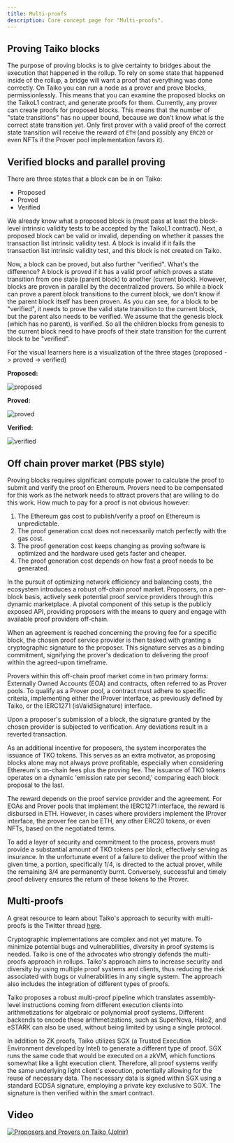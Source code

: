 ```yaml
---
title: Multi-proofs
description: Core concept page for "Multi-proofs".
---
```


## Proving Taiko blocks

The purpose of proving blocks is to give certainty to bridges about the execution that happened in the rollup. To rely on some state that happened inside of the rollup, a bridge will want a proof that everything was done correctly. On Taiko you can run a node as a prover and prove blocks, permissionlessly. This means that you can examine the proposed blocks on the TaikoL1 contract, and generate proofs for them. Currently, any prover can create proofs for proposed blocks. This means that the number of "state transitions" has no upper bound, because we don't know what is the correct state transition yet. Only first prover with a valid proof of the correct state transition will receive the reward of `ETH` (and possibly any `ERC20` or even NFTs if the Prover pool implementation favors it).

## Verified blocks and parallel proving

There are three states that a block can be in on Taiko:

- Proposed
- Proved
- Verified

We already know what a proposed block is (must pass at least the block-level intrinsic validity tests to be accepted by the TaikoL1 contract). Next, a proposed block can be valid or invalid, depending on whether it passes the transaction list intrinsic validity test. A block is invalid if it fails the transaction list intrinsic validity test, and this block is not created on Taiko.

Now, a block can be proved, but also further "verified". What's the difference? A block is proved if it has a valid proof which proves a state transition from one state (parent block) to another (current block). However, blocks are proven in parallel by the decentralized provers. So while a block can prove a parent block transitions to the current block, we don't know if the parent block itself has been proven. As you can see, for a block to be "verified", it needs to prove the valid state transition to the current block, but the parent also needs to be verified. We assume that the genesis block (which has no parent), is verified. So all the children blocks from genesis to the current block need to have proofs of their state transition for the current block to be "verified".

For the visual learners here is a visualization of the three stages (proposed -> proved -> verified)

**Proposed:**

![proposed](/src/assets/content/docs/core-concepts/proposed.png)

**Proved:**

![proved](/src/assets/content/docs/core-concepts/proved.png)

**Verified:**

![verified](/src/assets/content/docs/core-concepts/verified.png)

## Off chain prover market (PBS style)

Proving blocks requires significant compute power to calculate the proof
to submit and verify the proof on Ethereum. Provers need
to be compensated for this work as the network needs to
attract provers that are willing to do this work. How much
to pay for a proof is not obvious however:

1. The Ethereum gas cost to publish/verify a proof
   on Ethereum is unpredictable.
2. The proof generation cost does not necessarily
   match perfectly with the gas cost.
3. The proof generation cost keeps changing as proving software is optimized and the hardware used
   gets faster and cheaper.
4. The proof generation cost depends on how fast a
   proof needs to be generated.

In the pursuit of optimizing network efficiency and balancing costs, the ecosystem introduces a robust off-chain proof market. Proposers, on a per-block basis, actively seek potential proof service providers through this dynamic marketplace. A pivotal component of this setup is the publicly exposed API, providing proposers with the means to query and engage with available proof providers off-chain.

When an agreement is reached concerning the proving fee for a specific block, the chosen proof service provider is then tasked with granting a cryptographic signature to the proposer. This signature serves as a binding commitment, signifying the prover's dedication to delivering the proof within the agreed-upon timeframe.

Provers within this off-chain proof market come in two primary forms: Externally Owned Accounts (EOA) and contracts, often referred to as Prover pools. To qualify as a Prover pool, a contract must adhere to specific criteria, implementing either the IProver interface, as previously defined by Taiko, or the IERC1271 (isValidSignature) interface.

Upon a proposer's submission of a block, the signature granted by the chosen provider is subjected to verification. Any deviations result in a reverted transaction.

As an additional incentive for proposers, the system incorporates the issuance of TKO tokens. This serves as an extra motivator, as proposing blocks alone may not always prove profitable, especially when considering Ethereum's on-chain fees plus the proving fee. The issuance of TKO tokens operates on a dynamic 'emission rate per second,' comparing each block proposal to the last.

The reward depends on the proof service provider and the agreement. For EOAs and Prover pools that implement the IERC1271 interface, the reward is disbursed in ETH. However, in cases where providers implement the IProver interface, the prover fee can be ETH, any other ERC20 tokens, or even NFTs, based on the negotiated terms.

To add a layer of security and commitment to the process, provers must provide a substantial amount of TKO tokens per block, effectively serving as insurance. In the unfortunate event of a failure to deliver the proof within the given time, a portion, specifically 1/4, is directed to the actual prover, while the remaining 3/4 are permanently burnt. Conversely, successful and timely proof delivery ensures the return of these tokens to the Prover.

## Multi-proofs

A great resource to learn about Taiko's approach to security with multi-proofs is the Twitter thread [here](https://x.com/taikoxyz/status/1745546868028068273).

Cryptographic implementations are complex and not yet mature. To minimize potential bugs and vulnerabilities, diversity in proof systems is needed. Taiko is one of the advocates who strongly defends the multi-proofs approach in rollups. Taiko's approach aims to increase security and diversity by using multiple proof systems and clients, thus reducing the risk associated with bugs or vulnerabilities in any single system. The approach also includes the integration of different types of proofs.

Taiko proposes a robust multi-proof pipeline which translates assembly-level instructions coming from different execution clients into arithmetizations for algebraic or polynomial proof systems. Different backends to encode these arithmetizations, such as SuperNova, Halo2, and eSTARK can also be used, without being limited by using a single protocol.

In addition to ZK proofs, Taiko utilizes SGX (a Trusted Execution Environment developed by Intel) to generate a different type of proof. SGX runs the same code that would be executed on a zkVM, which functions somewhat like a light execution client. Therefore, all proof systems verify the same underlying light client's execution, potentially allowing for the reuse of necessary data. The necessary data is signed within SGX using a standard ECDSA signature, employing a private key exclusive to SGX. The signature is then verified within the smart contract.

## Video

[![Proposers and Provers on Taiko (Jolnir)](https://img.youtube.com/vi/9LT6B1pgkI8/0.jpg)](https://www.youtube.com/watch?v=9LT6B1pgkI8)
